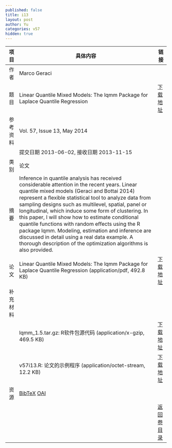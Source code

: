 ```yaml
---
published: false
title: i13
layout: post
author: Yu
categories: v57
hidden: true
---
```


| 项目 | 具体内容 | 链接 |
|---:|---|---|
| 作者 | Marco Geraci| |
| 题目 |Linear Quantile Mixed Models: The lqmm Package for Laplace Quantile Regression | [下载地址](http://www.jstatsoft.org/v57/i13/paper) |
| 参考资料 |Vol. 57, Issue 13, May 2014 | |
| | 提交日期 2013-06-02, 接收日期 2013-11-15| | 
| 类别 | 论文| |
| 摘要 | Inference in quantile analysis has received considerable attention in the recent years. Linear quantile mixed models (Geraci and Bottai 2014) represent a ﬂexible statistical tool to analyze data from sampling designs such as multilevel, spatial, panel or longitudinal, which induce some form of clustering. In this paper, I will show how to estimate conditional quantile functions with random eﬀects using the R package lqmm. Modeling, estimation and inference are discussed in detail using a real data example. A thorough description of the optimization algorithms is also provided.| |
| 论文 | Linear Quantile Mixed Models: The lqmm Package for Laplace Quantile Regression  (application/pdf, 492.8 KB)| [下载地址](http://www.jstatsoft.org/v57/i13/paper) |
| 补充材料 | | |
| |lqmm_1.5.tar.gz: R软件包源代码  (application/x-gzip, 469.5 KB)|  [下载地址](http://www.jstatsoft.org/v57/i13/supp/1) |
| |v57i13.R:        论文的示例程序  (application/octet-stream, 12.2 KB)|  [下载地址](http://www.jstatsoft.org/v57/i13/supp/2) |
| 资源 | [BibTeX](http://www.jstatsoft.org/v57/i13/bibtex) [OAI](http://www.jstatsoft.org/oai?verb=GetRecord&identifier=oai.jstatsoft/v57/i13&prefix=oai_dc)| |
| |  | [返回卷目录]({{site.baseurl}}/volume/v57.html) |